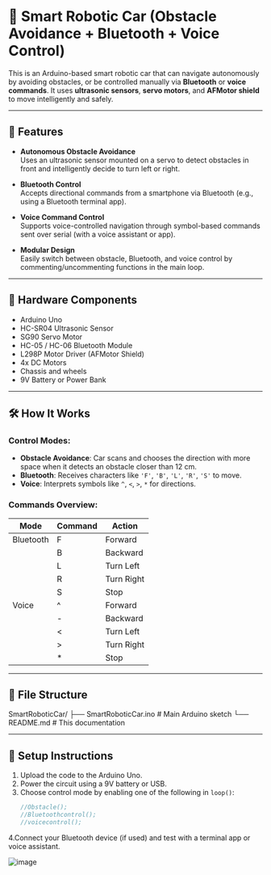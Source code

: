 # 🤖 Smart Robotic Car (Obstacle Avoidance + Bluetooth + Voice Control)

This is an Arduino-based smart robotic car that can navigate autonomously by avoiding obstacles, or be controlled manually via **Bluetooth** or **voice commands**. It uses **ultrasonic sensors**, **servo motors**, and **AFMotor shield** to move intelligently and safely.

---

## 🚗 Features

- **Autonomous Obstacle Avoidance**  
  Uses an ultrasonic sensor mounted on a servo to detect obstacles in front and intelligently decide to turn left or right.

- **Bluetooth Control**  
  Accepts directional commands from a smartphone via Bluetooth (e.g., using a Bluetooth terminal app).

- **Voice Command Control**  
  Supports voice-controlled navigation through symbol-based commands sent over serial (with a voice assistant or app).

- **Modular Design**  
  Easily switch between obstacle, Bluetooth, and voice control by commenting/uncommenting functions in the main loop.

---

## 🧠 Hardware Components

- Arduino Uno
- HC-SR04 Ultrasonic Sensor
- SG90 Servo Motor
- HC-05 / HC-06 Bluetooth Module
- L298P Motor Driver (AFMotor Shield)
- 4x DC Motors
- Chassis and wheels
- 9V Battery or Power Bank

---

## 🛠️ How It Works

### Control Modes:
- **Obstacle Avoidance**: Car scans and chooses the direction with more space when it detects an obstacle closer than 12 cm.
- **Bluetooth**: Receives characters like `'F'`, `'B'`, `'L'`, `'R'`, `'S'` to move.
- **Voice**: Interprets symbols like `^`, `<`, `>`, `*` for directions.

### Commands Overview:

| Mode      | Command | Action        |
|-----------|---------|---------------|
| Bluetooth | F       | Forward       |
|           | B       | Backward      |
|           | L       | Turn Left     |
|           | R       | Turn Right    |
|           | S       | Stop          |
| Voice     | ^       | Forward       |
|           | -       | Backward      |
|           | <       | Turn Left     |
|           | >       | Turn Right    |
|           | *       | Stop          |

---

## 📂 File Structure

SmartRoboticCar/
├── SmartRoboticCar.ino # Main Arduino sketch
└── README.md # This documentation


---

## 🔌 Setup Instructions

1. Upload the code to the Arduino Uno.
2. Power the circuit using a 9V battery or USB.
3. Choose control mode by enabling one of the following in `loop()`:
   ```cpp
   //Obstacle();
   //Bluetoothcontrol();
   //voicecontrol();
4.Connect your Bluetooth device (if used) and test with a terminal app or voice assistant.

![image](https://github.com/user-attachments/assets/64633ea3-5348-4ba2-a65a-a77142fe3bcf)



